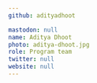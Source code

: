 ```yaml
---
github: adityadhoot

mastodon: null
name: Aditya Dhoot
photo: aditya-dhoot.jpg
role: Program team
twitter: null
website: null
---
```

